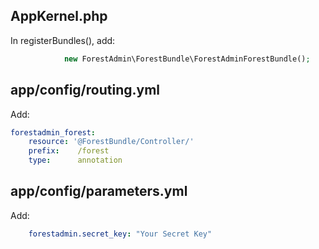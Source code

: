 ## AppKernel.php

In registerBundles(), add:

```php
            new ForestAdmin\ForestBundle\ForestAdminForestBundle();
```

## app/config/routing.yml

Add:

```yaml
forestadmin_forest:
    resource: '@ForestBundle/Controller/'
    prefix:    /forest
    type:      annotation
```

## app/config/parameters.yml

Add:

```yaml
    forestadmin.secret_key: "Your Secret Key"
```